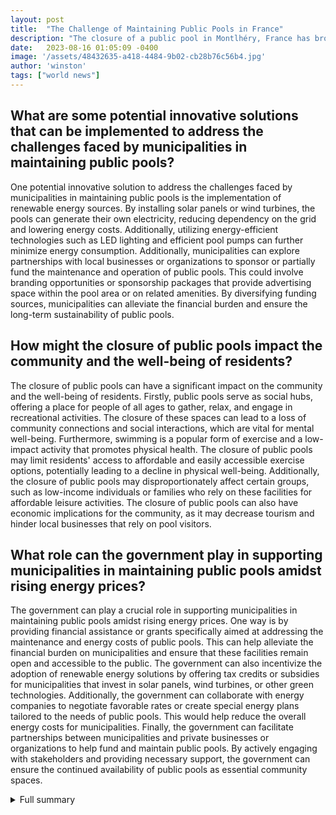 ```yaml
---
layout: post
title:  "The Challenge of Maintaining Public Pools in France"
description: "The closure of a public pool in Montlhéry, France has brought attention to the increasing challenges faced by municipalities in maintaining public pools."
date:   2023-08-16 01:05:09 -0400
image: '/assets/48432635-a418-4484-9b02-cb28b76c56b4.jpg'
author: 'winston'
tags: ["world news"]
---
```


## What are some potential innovative solutions that can be implemented to address the challenges faced by municipalities in maintaining public pools?
One potential innovative solution to address the challenges faced by municipalities in maintaining public pools is the implementation of renewable energy sources. By installing solar panels or wind turbines, the pools can generate their own electricity, reducing dependency on the grid and lowering energy costs. Additionally, utilizing energy-efficient technologies such as LED lighting and efficient pool pumps can further minimize energy consumption. Additionally, municipalities can explore partnerships with local businesses or organizations to sponsor or partially fund the maintenance and operation of public pools. This could involve branding opportunities or sponsorship packages that provide advertising space within the pool area or on related amenities. By diversifying funding sources, municipalities can alleviate the financial burden and ensure the long-term sustainability of public pools.

## How might the closure of public pools impact the community and the well-being of residents?
The closure of public pools can have a significant impact on the community and the well-being of residents. Firstly, public pools serve as social hubs, offering a place for people of all ages to gather, relax, and engage in recreational activities. The closure of these spaces can lead to a loss of community connections and social interactions, which are vital for mental well-being. Furthermore, swimming is a popular form of exercise and a low-impact activity that promotes physical health. The closure of public pools may limit residents' access to affordable and easily accessible exercise options, potentially leading to a decline in physical well-being. Additionally, the closure of public pools may disproportionately affect certain groups, such as low-income individuals or families who rely on these facilities for affordable leisure activities. The closure of public pools can also have economic implications for the community, as it may decrease tourism and hinder local businesses that rely on pool visitors.

## What role can the government play in supporting municipalities in maintaining public pools amidst rising energy prices?
The government can play a crucial role in supporting municipalities in maintaining public pools amidst rising energy prices. One way is by providing financial assistance or grants specifically aimed at addressing the maintenance and energy costs of public pools. This can help alleviate the financial burden on municipalities and ensure that these facilities remain open and accessible to the public. The government can also incentivize the adoption of renewable energy solutions by offering tax credits or subsidies for municipalities that invest in solar panels, wind turbines, or other green technologies. Additionally, the government can collaborate with energy companies to negotiate favorable rates or create special energy plans tailored to the needs of public pools. This would help reduce the overall energy costs for municipalities. Finally, the government can facilitate partnerships between municipalities and private businesses or organizations to help fund and maintain public pools. By actively engaging with stakeholders and providing necessary support, the government can ensure the continued availability of public pools as essential community spaces.


<details>
        <summary>Full summary</summary>
<p>The closure of a public pool in Montlhéry, France has brought attention to the increasing challenges faced by municipalities in maintaining public pools. Annette Schreiner, a resident of Montlhéry, witnessed the closure of her local pool due to high maintenance costs. The closure came as a surprise and disappointment to many residents, especially considering the hot summer weather.</p>
<p>This closure is just one example of the issues faced by a small number of municipalities in France. With a dense network of over 6,000 public pools and open-air basins, the country has been grappling with rising energy costs and limited water resources. The closure was attributed to the rising energy costs and the strain it puts on the budgets of local authorities.</p>
<p>Gas and electricity prices have been steadily rising in France, impacting various sectors including swimming pools, gymnasiums, and ski resorts. French President Emmanuel Macron has even called for a 10% reduction in energy consumption in an effort to alleviate the strain. Public swimming pools and ice rinks are being temporarily closed due to high energy prices, and ski resort operators are concerned about the upcoming winter season.</p>
<p>The impact of rising energy prices is not limited to the closure of public pools. Companies are also feeling the strain and making strategic decisions to cope with the rising electricity costs. Some are reducing production and placing employees on partial unemployment.</p>
<p>It is clear that the maintenance of public pools in France is posing significant challenges for local authorities. As energy prices continue to rise, innovative solutions and strategies will be needed to ensure that these beloved community spaces can be sustained and enjoyed by all.</p>
</details>